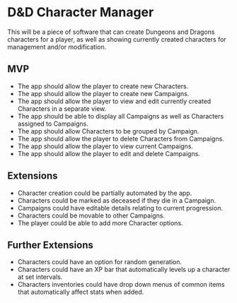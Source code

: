 # D&D Character Manager

This will be a piece of software that can create Dungeons and Dragons characters for a player, as well as showing currently created characters for management and/or modification.

## MVP

* The app should allow the player to create new Characters.
* The app should allow the player to create new Campaigns.
* The app should allow the player to view and edit currently created Characters in a separate view.
* The app should be able to display all Campaigns as well as Characters assigned to Campaigns.
* The app should allow Characters to be grouped by Campaign.
* The app should allow the player to delete Characters from Campaigns.
* The app should allow the player to view current Campaigns.
* The app should allow the player to edit and delete Campaigns.

## Extensions

* Character creation could be partially automated by the app.
* Characters could be marked as deceased if they die in a Campaign.
* Campaigns could have editable details relating to current progression.
* Characters could be movable to other Campaigns.
* The player could be able to add more Character options.

## Further Extensions

* Characters could have an option for random generation.
* Characters could have an XP bar that automatically levels up a character at set intervals.
* Characters inventories could have drop down menus of common items that automatically affect stats when added.
